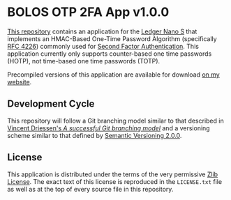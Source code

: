 # BOLOS OTP 2FA App v1.0.0

[This repository](https://github.com/parkerhoyes/bolos-app-otp2fa) contains an
application for the [Ledger Nano S](https://github.com/LedgerHQ/ledger-nano-s)
that implements an HMAC-Based One-Time Password Algorithm (specifically [RFC
4226](https://tools.ietf.org/html/rfc4226)) commonly used for [Second Factor
Authentication](https://en.wikipedia.org/wiki/Multi-factor_authentication). This
application currently only supports counter-based one time passwords (HOTP), not
time-based one time passwords (TOTP).

Precompiled versions of this application are available for download [on my
website](https://parkerhoyes.com/bolos-apps).

## Development Cycle

This repository will follow a Git branching model similar to that described in
[Vincent Driessen's *A successful Git branching
model*](http://nvie.com/posts/a-successful-git-branching-model/) and a
versioning scheme similar to that defined by [Semantic Versioning
2.0.0](http://semver.org/).

## License

This application is distributed under the terms of the very permissive [Zlib
License](https://opensource.org/licenses/Zlib). The exact text of this license
is reproduced in the `LICENSE.txt` file as well as at the top of every source
file in this repository.
